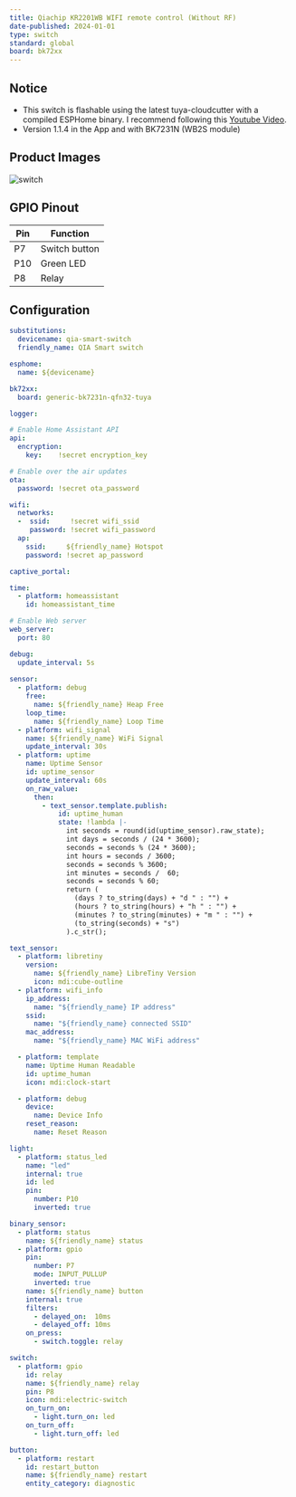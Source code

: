 ```yaml
---
title: Qiachip KR2201WB WIFI remote control (Without RF)
date-published: 2024-01-01
type: switch
standard: global
board: bk72xx
---
```


## Notice

- This switch is flashable using the latest tuya-cloudcutter with a compiled ESPHome binary. I recommend following this [Youtube Video](https://youtu.be/sSj8f-HCHQ0).
- Version 1.1.4 in the App and with BK7231N (WB2S module)

## Product Images

![switch](https://qiachip.com/cdn/shop/products/1_2e22ca5a-07e5-4b06-82bf-afe87dc96dec_540x.jpg?v=1621674409)

## GPIO Pinout

| Pin | Function      |
| --- | ------------- |
| P7  | Switch button |
| P10 | Green LED     |
| P8  | Relay         |

## Configuration

```yml
substitutions:
  devicename: qia-smart-switch
  friendly_name: QIA Smart switch

esphome:
  name: ${devicename}

bk72xx:
  board: generic-bk7231n-qfn32-tuya

logger:

# Enable Home Assistant API
api:
  encryption:
    key:    !secret encryption_key

# Enable over the air updates
ota:
  password: !secret ota_password

wifi:
  networks:
  -  ssid:     !secret wifi_ssid
     password: !secret wifi_password
  ap:
    ssid:     ${friendly_name} Hotspot
    password: !secret ap_password

captive_portal:

time:
  - platform: homeassistant
    id: homeassistant_time

# Enable Web server
web_server:
  port: 80

debug:
  update_interval: 5s
  
sensor:
  - platform: debug
    free:
      name: ${friendly_name} Heap Free
    loop_time:
      name: ${friendly_name} Loop Time  
  - platform: wifi_signal
    name: ${friendly_name} WiFi Signal
    update_interval: 30s
  - platform: uptime
    name: Uptime Sensor
    id: uptime_sensor
    update_interval: 60s
    on_raw_value:
      then:
        - text_sensor.template.publish:
            id: uptime_human
            state: !lambda |-
              int seconds = round(id(uptime_sensor).raw_state);
              int days = seconds / (24 * 3600);
              seconds = seconds % (24 * 3600);
              int hours = seconds / 3600;
              seconds = seconds % 3600;
              int minutes = seconds /  60;
              seconds = seconds % 60;
              return (
                (days ? to_string(days) + "d " : "") +
                (hours ? to_string(hours) + "h " : "") +
                (minutes ? to_string(minutes) + "m " : "") +
                (to_string(seconds) + "s")
              ).c_str();

text_sensor:
  - platform: libretiny
    version:
      name: ${friendly_name} LibreTiny Version
      icon: mdi:cube-outline
  - platform: wifi_info
    ip_address:
      name: "${friendly_name} IP address"
    ssid:
      name: "${friendly_name} connected SSID"
    mac_address:
      name: "${friendly_name} MAC WiFi address"

  - platform: template
    name: Uptime Human Readable
    id: uptime_human
    icon: mdi:clock-start

  - platform: debug
    device:
      name: Device Info
    reset_reason:
      name: Reset Reason

light:
  - platform: status_led
    name: "led"
    internal: true
    id: led
    pin:
      number: P10
      inverted: true

binary_sensor:
  - platform: status
    name: ${friendly_name} status
  - platform: gpio
    pin:
      number: P7
      mode: INPUT_PULLUP
      inverted: true
    name: ${friendly_name} button
    internal: true
    filters:
      - delayed_on:  10ms
      - delayed_off: 10ms
    on_press:
      - switch.toggle: relay

switch:
  - platform: gpio
    id: relay
    name: ${friendly_name} relay
    pin: P8
    icon: mdi:electric-switch
    on_turn_on:
      - light.turn_on: led
    on_turn_off:
      - light.turn_off: led

button:
  - platform: restart
    id: restart_button
    name: ${friendly_name} restart
    entity_category: diagnostic
```
